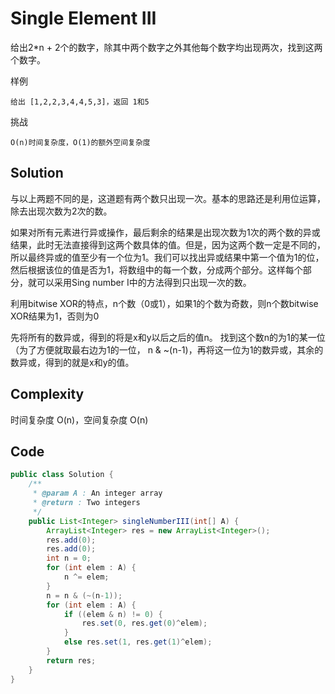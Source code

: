 # Single Element III

给出2*n + 2个的数字，除其中两个数字之外其他每个数字均出现两次，找到这两个数字。

样例

    给出 [1,2,2,3,4,4,5,3]，返回 1和5

挑战

    O(n)时间复杂度，O(1)的额外空间复杂度

## Solution

与以上两题不同的是，这道题有两个数只出现一次。基本的思路还是利用位运算，除去出现次数为2次的数。

如果对所有元素进行异或操作，最后剩余的结果是出现次数为1次的两个数的异或结果，此时无法直接得到这两个数具体的值。但是，因为这两个数一定是不同的，所以最终异或的值至少有一个位为1。我们可以找出异或结果中第一个值为1的位，然后根据该位的值是否为1，将数组中的每一个数，分成两个部分。这样每个部分，就可以采用Sing number I中的方法得到只出现一次的数。

利用bitwise XOR的特点，n个数（0或1），如果1的个数为奇数，则n个数bitwise XOR结果为1，否则为0

先将所有的数异或，得到的将是x和y以后之后的值n。 找到这个数n的为1的某一位（为了方便就取最右边为1的一位， n & ~(n-1)，再将这一位为1的数异或，其余的数异或，得到的就是x和y的值。

## Complexity

时间复杂度 O(n)，空间复杂度 O(n)

## Code

```java
public class Solution {
    /**
     * @param A : An integer array
     * @return : Two integers
     */
    public List<Integer> singleNumberIII(int[] A) {
        ArrayList<Integer> res = new ArrayList<Integer>();
        res.add(0);
        res.add(0);
        int n = 0;
        for (int elem : A) {
            n ^= elem;
        }
        n = n & (~(n-1));
        for (int elem : A) {
            if ((elem & n) != 0) {
                res.set(0, res.get(0)^elem);
            }
            else res.set(1, res.get(1)^elem);
        }
        return res;
    }
}

```

